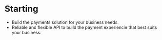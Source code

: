 # Starting

- Build the payments solution for your business needs.
- Reliable and flexible API to build the payment experiencie that best suits your business.
